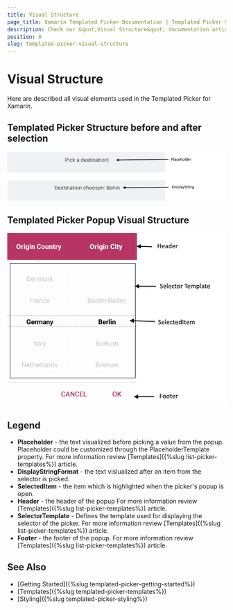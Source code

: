 ```yaml
---
title: Visual Structure
page_title: Xamarin Templated Picker Documentation | Templated Picker Visual Structure
description: Check our &quot;Visual Structure&quot; documentation article for Telerik TemplatedPicker for Xamarin control.
position: 0
slug: templated-picker-visual-structure
---
```


# Visual Structure

Here are described all visual elements used in the Templated Picker for Xamarin.

## Templated Picker Structure before and after selection

![Templated Picker Visual Structure Display Text](images/templatedpicker_structure_placeholder_display.png "Visual elements of Templated Picker control")

## Templated Picker Popup Visual Structure

![Templated Picker Visual Structure](images/templated_picker_visual_structure.png "Visual elements of Templated Picker Popup")

## Legend

- **Placeholder** - the text visualized before picking a value from the popup. Placeholder could be customized through the PlaceholderTemplate property. For more information review [Templates]({%slug list-picker-templates%}) article.
- **DisplayStringFormat** - the text vislualized after an item from the selector is picked.
- **SelectedItem** -  the item which is highlighted when the picker's popup is open. 
- **Header** - the header of the popup For more information review [Templates]({%slug list-picker-templates%}) article.
- **SelectorTemplate** - Defines the template used for displaying the selector of the picker. For more information review [Templates]({%slug list-picker-templates%}) article.
- **Footer** - the footer of the popup. For more information review [Templates]({%slug list-picker-templates%}) article.

## See Also

- [Getting Started]({%slug templated-picker-getting-started%})
- [Templates]({%slug templated-picker-templates%})
- [Styling]({%slug templated-picker-styling%})